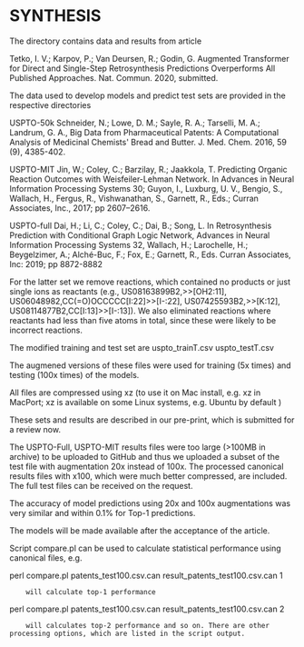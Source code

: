# SYNTHESIS

The directory contains data and results from article

Tetko, I. V.; Karpov, P.; Van Deursen, R.; Godin, G. Augmented Transformer for Direct and Single-Step Retrosynthesis Predictions Overperforms All Published Approaches. Nat. Commun. 2020, submitted.

The data used to develop models and predict test sets are provided in the respective directories

USPTO-50k
Schneider, N.; Lowe, D. M.; Sayle, R. A.; Tarselli, M. A.; Landrum, G. A., Big Data from Pharmaceutical Patents: A Computational Analysis of Medicinal Chemists' Bread and Butter. J. Med. Chem. 2016, 59 (9), 4385-402.

USPTO-MIT
Jin, W.; Coley, C.; Barzilay, R.; Jaakkola, T. Predicting Organic Reaction Outcomes with Weisfeiler-Lehman Network. In Advances in Neural Information Processing Systems 30; Guyon, I., Luxburg, U. V., Bengio, S., Wallach, H., Fergus, R., Vishwanathan, S., Garnett, R., Eds.; Curran Associates, Inc., 2017; pp 2607–2616.

USPTO-full
Dai, H.; Li, C.; Coley, C.; Dai, B.; Song, L. In Retrosynthesis Prediction with Conditional Graph Logic Network, Advances in Neural Information Processing Systems 32, Wallach, H.; Larochelle, H.; Beygelzimer, A.; Alché-Buc, F.; Fox, E.; Garnett, R., Eds. Curran Associates, Inc: 2019; pp 8872-8882 

For the latter set we remove reactions, which contained no products or just single ions as reactants (e.g., US08163899B2,>>[OH2:11], US06048982,CC(=O)OCCCCC[I:22]>>[I-:22], US07425593B2,>>[K:12], US08114877B2,CC[I:13]>>[I-:13]). We also eliminated reactions where reactants had less than five atoms in total, since these were likely to be incorrect reactions.

The modified training and test set are
uspto_trainT.csv
uspto_testT.csv

The augmened versions of these files were used for  training (5x times) and testing (100x times) of the models.

All files are compressed using xz (to use it on Mac install, e.g. xz in MacPort; xz is available on some Linux systems, e.g. Ubuntu by default )

These sets and results are described in our pre-print, which is submitted for a review now.

The USPTO-Full, USPTO-MIT results files were too large (>100MB in archive) to be uploaded to GitHub and thus we uploaded a subset of the test file with augmentation 20x instead of 100x. The processed canonical results files with x100, which were much better compressed, are included. The full test files can be received on the request. 

The accuracy of model predictions using 20x and 100x augmentations was very similar and within 0.1% for Top-1 predictions. 

The models will be made available after the acceptance of the article.

Script compare.pl can be used to calculate statistical performance using canonical files, e.g.

perl compare.pl patents_test100.csv.can result_patents_test100.csv.can 1

        will calculate top-1 performance

perl compare.pl patents_test100.csv.can result_patents_test100.csv.can 2

        will calculates top-2 performance and so on. There are other processing options, which are listed in the script output. 

